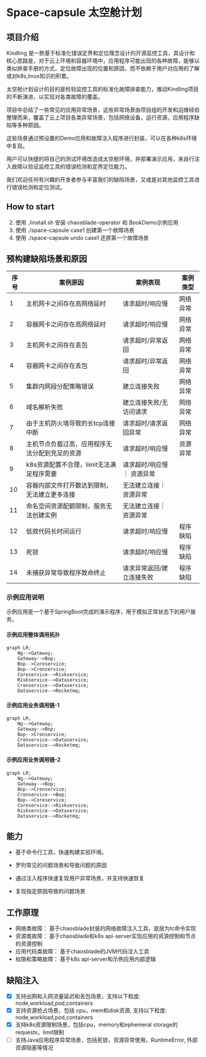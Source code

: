 # Space-capsule 太空舱计划

## 项目介绍

Kindling 是一款基于标准化错误定界和定位理念设计的开源监控工具，其设计和核心思路是，对于云上环境和容器环境中，应用程序可能出现的各种故障，能够以类似排查手册的方式，定位故障出现的位置和原因，而不依赖于用户对应用的了解或对k8s,linux知识的积累。

太空舱计划设计的目的是检验监控工具的标准化故障排查能力，推动Kindling项目的不断演进，以实现对各类故障的覆盖。

项目中总结了一些常见的应用异常场景，这些异常场景由项目组的开发和运维经验整理而来，覆盖了云上项目各类异常场景，包括网络设备，运行资源，应用程序缺陷等多种原因。

这些场景通过预设置的Demo应用和故障注入程序进行封装，可以在各种k8s环境中复现。

用户可以快捷的将自己的测试环境改造成太空舱环境，并部署演示应用，来自行注入故障以验证监控工具的错误检测和定界定位能力。

我们欢迎任何有兴趣的开发者参与丰富我们的缺陷场景，又或是对其他监控工具进行错误检测和定位测试。

## How to start

2. 使用 ./install.sh 安装 chaosblade-operator 和 BookDemo示例应用
3. 使用 ./space-capsule case1 创建第一个故障场景
4. 使用 ./space-capsule undo case1 还原第一个故障场景

## 预构建缺陷场景和原因

| 序号  |案例原因| 案例表现     | 案例类型 |
|-----|---|----------|------|
| 1   |主机网卡之间存在高网络延时| 请求超时/响应慢 | 网络异常 |
| 2   |容器网卡之间存在高网络延时| 请求超时/响应慢 | 网络异常 |
| 3   |主机网卡之间存在丢包| 请求超时/异常返回 | 网络异常 |
| 4   |容器网卡之间存在丢包| 请求超时/异常返回 | 网络异常 |
| 5   |集群内网段分配策略错误| 建立连接失败   | 网络异常 |
| 6   |域名解析失败| 建立连接失败/无访问请求 | 网络异常 |
| 7   |由于主机防火墙导致的长tcp连接中断| 请求超时/请求返回异常 | 网络异常 |
| 8   |主机节点负载过高，应用程序无法分配到充足的资源| 请求超时/响应慢| 资源异常 |
| 9   |k8s资源配置不合理，limit无法满足程序需要|  请求超时/响应慢｜ 资源异常 |
| 10  |容器内部文件打开数达到限制，无法建立更多连接| 无法建立连接｜ 资源异常 |
| 11  |命名空间资源配额限制，服务无法创建实例| 无法建立连接｜ 资源异常 |
| 12  |低效代码长时间运行| 请求超时/响应慢 | 程序缺陷 |
| 13  |死锁| 请求超时/响应慢 | 程序缺陷 |
| 14  |未捕获异常导致程序致命终止| 请求异常返回/建立连接失败 | 程序缺陷 |

### 示例应用说明

示例应用是一个基于SpringBoot完成的演示程序，用于模拟正常状态下的用户服务。

#### 示例应用整体调用拓扑

```mermaid
graph LR;
    Ng-->Gateway;
    Gateway-->Bop;
    Bop-->Coreservice;
    Bop-->Cronservice;
    Coreservice-->Riskservice;
    Riskservice-->Dataservice;
    Cronservice-->Dataservice;
    Dataservice-->Rocketmq;
```

#### 示例应用业务调用链-1
```mermaid
graph LR;
    Ng-->Gateway;
    Gateway-->Bop;
    Bop-->Cronservice;
    Cronservice-->Dataservice;
    Dataservice-->Rocketmq;
```

#### 示例应用业务调用链-2

```mermaid
graph LR;
    Ng-->Gateway;
    Gateway-->Bop;
    Bop-->Cronservice;
    Cronservice-->Bop;
    Bop-->Coreservice;
    Coreservice-->Riskservice;
    Riskservice-->Dataservice;
    Dataservice-->Rocketmq;
```

## 能力

- 基于命令行工具，快速构建实验环境。

- 罗列常见的问题场景和导致问题的原因

- 通过注入程序快速复现用户异常场景，并支持快速恢复

- 复现指定原因导致的问题场景

## 工作原理

- 网络类故障： 基于chaosblade封装的网络故障注入工具，底层为tc命令实现
- 资源类故障： 基于chaosblade和k8s api-server实现应用的资源控制和节点的资源控制 
- 应用代码类故障： 基于chaosblade的JVM代码注入工具
- 权限和策略故障： 基于k8s api-server和示例应用内部逻辑

## 缺陷注入

- [x] 支持出网和入网流量延迟和丢包场景，支持以下粒度: node,workload,pod,containers
- [x] 支持资源抢占场景，包括 cpu，mem和disk资源, 支持以下粒度: node,workload,pod,containers
- [x] 支持k8s资源限制场景，包括cpu，memory和ephemeral storage的requests，limit限制
- [ ] 支持Java应用程序异常场景，包括死锁，资源异常使用，RuntimeError, 外部资源阻塞等情况